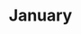 ---
title: January
url: https://tssforu.bandcamp.com/album/january
image: https://res.cloudinary.com/balkan-studio/image/upload/v1587895421/cv/music/jan_wvtkig_xjmnrc.jpg
releaseDate: 2020-1-7
---